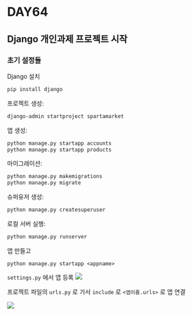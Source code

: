 # DAY64


## Django 개인과제 프로젝트 시작
### 초기 설정들
Django 설치
```bash
pip install django
```


프로젝트 생성:
```bash
django-admin startproject spartamarket
```

앱 생성:
```bash
python manage.py startapp accounts
python manage.py startapp products
```


마이그레이션:
```bash
python manage.py makemigrations
python manage.py migrate
```


슈퍼유저 생성:
```bash
python manage.py createsuperuser
```


로컬 서버 실행:
```bash
python manage.py runserver
```


앱 만들고
```
python manage.py startapp <appname>
````

`settings.py` 에서 앱 등록 
![](/img/241223_installed_apps.png)


프로젝트 파일의 `urls.py` 로 가서 `include` 로  `<앱이름.urls>` 로 앱 연결

![](/img/241223_urls_py.png)